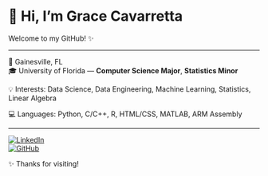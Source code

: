 # 👋 Hi, I’m Grace Cavarretta  

Welcome to my GitHub! ✨  

---

📍 Gainesville, FL  
🎓 University of Florida — **Computer Science Major**, **Statistics Minor**  

💡 Interests: Data Science, Data Engineering, Machine Learning, Statistics, Linear Algebra  

💻 Languages: Python, C/C++, R, HTML/CSS, MATLAB, ARM Assembly  

---

[![LinkedIn](https://img.shields.io/badge/-LinkedIn-0077B5?style=flat-square&logo=linkedin&logoColor=white)](https://www.linkedin.com/in/grace-cavarretta/)  
[![GitHub](https://img.shields.io/badge/-GitHub-181717?style=flat-square&logo=github&logoColor=white)](https://github.com/gracecavarretta)  

✨ Thanks for visiting!  
